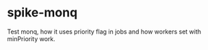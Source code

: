 # spike-monq
Test monq, how it uses priority flag in jobs and how workers set with minPriority work. 
